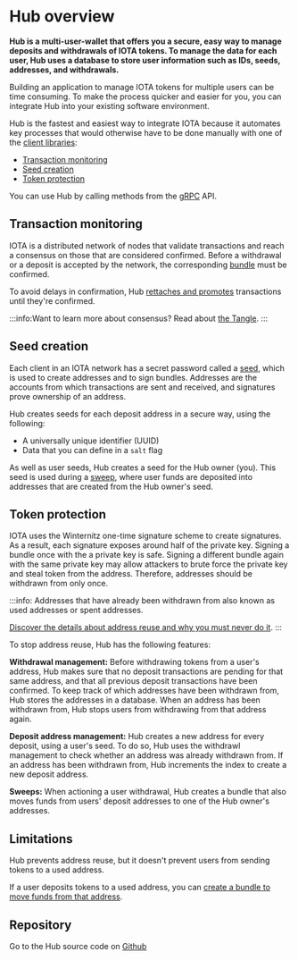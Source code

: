 # Hub overview

**Hub is a multi-user-wallet that offers you a secure, easy way to manage deposits and withdrawals of IOTA tokens. To manage the data for each user, Hub uses a database to store user information such as IDs, seeds, addresses, and withdrawals.**

Building an application to manage IOTA tokens for multiple users can be time consuming. To make the process quicker and easier for you, you can integrate Hub into your existing software environment.

Hub is the fastest and easiest way to integrate IOTA because it automates key processes that would otherwise have to be done manually with one of the [client libraries](root://client-libraries/0.1/introduction/overview.md):

* [Transaction monitoring](#transaction-monitoring)
* [Seed creation](#seed-creation)
* [Token protection](#token-protection)

You can use Hub by calling methods from the [gRPC](../references/api-reference.md) API.

## Transaction monitoring

IOTA is a distributed network of nodes that validate transactions and reach a consensus on those that are considered confirmed. Before a withdrawal or a deposit is accepted by the network, the corresponding [bundle](root://getting-started/0.1/introduction/what-is-a-bundle.md) must be confirmed.

To avoid delays in confirmation, Hub [rettaches and promotes](root://iota-basics/0.1/concepts/reattach-rebroadcast-promote.md) transactions until they're confirmed.

:::info:Want to learn more about consensus?
Read about [the Tangle](root://the-tangle/0.1/introduction/overview.md).
:::

## Seed creation

Each client in an IOTA network has a secret password called a [seed](root://getting-started/0.1/introduction/what-is-a-seed.md), which is used to create addresses and to sign bundles. Addresses are the accounts from which transactions are sent and received, and signatures prove ownership of an address.

Hub creates seeds for each deposit address in a secure way, using the following:
* A universally unique identifier (UUID)
* Data that you can define in a `salt` flag

As well as user seeds, Hub creates a seed for the Hub owner (you). This seed is used during a [sweep](../concepts/sweeps.md), where user funds are deposited into addresses that are created from the Hub owner's seed.

## Token protection

IOTA uses the Winternitz one-time signature scheme to create signatures. As a result, each signature exposes around half of the private key. Signing a bundle once with the a private key is safe. Signing a different bundle again with the same private key may allow attackers to brute force the private key and steal token from the address. Therefore, addresses should be withdrawn from only once.

:::info:
Addresses that have already been withdrawn from also known as used addresses or spent addresses.

[Discover the details about address reuse and why you must never do it](root://iota-basics/0.1/concepts/addresses-and-signatures.md#address-reuse).
:::

To stop address reuse, Hub has the following features:

**Withdrawal management:** Before withdrawing tokens from a user's address, Hub makes sure that no deposit transactions are pending for that same address, and that all previous deposit transactions have been confirmed. To keep track of which addresses have been withdrawn from, Hub stores the addresses in a database. When an address has been withdrawn from, Hub stops users from withdrawing from that address again.
 
**Deposit address management:** Hub creates a new address for every deposit, using a user's seed. To do so, Hub uses the withdrawl management to check whether an address was already withdrawn from. If an address has been withdrawn from, Hub increments the index to create a new deposit address.

**Sweeps:** When actioning a user withdrawal, Hub creates a bundle that also moves funds from users' deposit addresses to one of the Hub owner's addresses.

## Limitations

Hub prevents address reuse, but it doesn't prevent users from sending tokens to a used address.

If a user deposits tokens to a used address, you can [create a bundle to move funds from that address](https://github.com/iotaledger/rpchub/blob/master/docs/hip/001-sign_bundle.md).

## Repository

Go to the Hub source code on [Github](https://github.com/iotaledger/rpchub)
